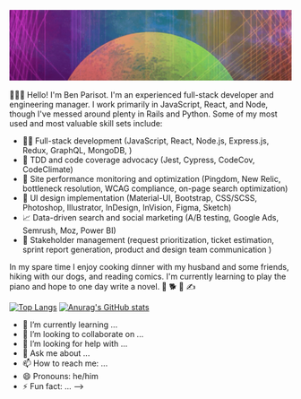 ![ben parisot header image](imgs/bp-header1.gif)

👋👋👋 Hello! I'm Ben Parisot. I'm an experienced full-stack developer and engineering manager. I work primarily in JavaScript, React, and Node, though I've messed around plenty in Rails and Python. 
Some of my most used and most valuable skill sets include:
- :technologist: Full-stack development (JavaScript, React, Node.js, Express.js, Redux, GraphQL, MongoDB, )
- :test_tube: TDD and code coverage advocacy (Jest, Cypress, CodeCov, CodeClimate)
- :eyes: Site performance monitoring and optimization (Pingdom, New Relic, bottleneck resolution, WCAG compliance, on-page search optimization)
- :art: UI design implementation (Material-UI, Bootstrap, CSS/SCSS, Photoshop, Illustrator, InDesign, InVision, Figma, Sketch)
- :chart_with_upwards_trend: Data-driven search and social marketing (A/B testing, Google Ads, Semrush, Moz, Power BI)
- :busts_in_silhouette: Stakeholder management (request prioritization, ticket estimation, sprint report generation, product and design team communication )

In my spare time I enjoy cooking dinner with my husband and some friends, hiking with our dogs, and reading comics. I'm currently learning to play the piano and hope to one day write a novel. :two_men_holding_hands: :dog2: :musical_keyboard: :writing_hand:

[![Top Langs](https://github-readme-stats.vercel.app/api/top-langs/?username=BenParisot)](https://github.com/anuraghazra/github-readme-stats)
[![Anurag's GitHub stats](https://github-readme-stats.vercel.app/api?username=BenParisot)](https://github.com/anuraghazra/github-readme-stats)

<!--
**BenParisot/BenParisot** is a ✨ _special_ ✨ repository because its `README.md` (this file) appears on your GitHub profile.

Here are some ideas to get you started:

<!-- - 🔭 I’m currently working on ... -->
- 🌱 I’m currently learning ...
- 👯 I’m looking to collaborate on ...
- 🤔 I’m looking for help with ...
- 💬 Ask me about ...
- 📫 How to reach me: ...
- 😄 Pronouns: he/him
- ⚡ Fun fact: ...
-->
